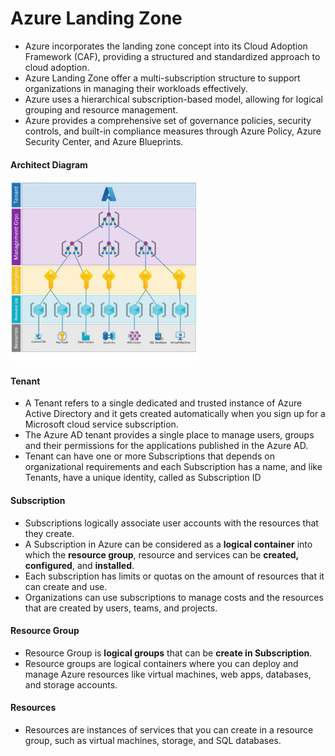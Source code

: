 # Azure Landing Zone
 - Azure incorporates the landing zone concept into its Cloud Adoption Framework (CAF), providing a structured and standardized approach to cloud adoption.
 - Azure Landing Zone offer a multi-subscription structure to support organizations in managing their workloads effectively.
 - Azure uses a hierarchical subscription-based model, allowing for logical grouping and resource management.
 - Azure provides a comprehensive set of governance policies, security controls, and built-in compliance measures through Azure Policy, Azure Security Center, and Azure Blueprints.

#### Architect Diagram

<img src="https://github.com/mevasaroj/CLOUD/blob/main/Azure/Azure_Landing_Zone/Architect_Diagram/Azure_LZ.png" width="300" />


#### Tenant
 - A Tenant refers to a single dedicated and trusted instance of Azure Active Directory and it gets created automatically when you sign up for a Microsoft cloud service subscription.
 - The Azure AD tenant provides a single place to manage users, groups and their permissions for the applications published in the Azure AD.
 - Tenant can have one or more Subscriptions that depends on organizational requirements and each Subscription has a name, and like Tenants, have a unique identity, called as Subscription ID

#### Subscription
 - Subscriptions logically associate user accounts with the resources that they create.
 - A Subscription in Azure can be considered as a **logical container** into which the **resource group**, resource and services can be **created, configured**, and **installed**.
 - Each subscription has limits or quotas on the amount of resources that it can create and use.
 - Organizations can use subscriptions to manage costs and the resources that are created by users, teams, and projects.

#### Resource Group
 - Resource Group is **logical groups** that can be **create in Subscription**.
 - Resource groups are logical containers where you can deploy and manage Azure resources like virtual machines, web apps, databases, and storage accounts.


#### Resources
 - Resources are instances of services that you can create in a resource group, such as virtual machines, storage, and SQL databases.



